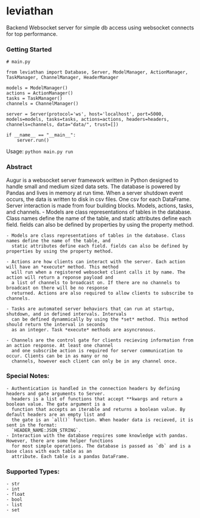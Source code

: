 # leviathan
Backend Websocket server for simple db access using websocket connects for top performance. 


### Getting Started

```
# main.py

from leviathan import Database, Server, ModelManager, ActionManager, TaskManager, ChannelManager, HeaderManager

models = ModelManager()
actions = ActionManager()
tasks = TaskManager()
channels = ChannelManager()

server = Server(protocol='ws', host='localhost', port=5000, models=models, tasks=tasks, actions=actions, headers=headers, channels=channels, data="data/", trust=[])

if __name__ == "__main__":
    server.run()
```
Usage: `python main.py run`


### Abstract 
Augur is a websocket server framework written in Python designed to handle small and medium sized data sets. 
The database is powered by Pandas and lives in memory at run time. When a server shutdown event occurs, the data is 
written to disk in csv files. One csv for each DataFrame. Server interaction is made from four building blocks. Models, 
actions, tasks, and channels. 
	- Models are class representations of tables in the database. Class names define the name of the table, and
	  static attributes define each field. fields can also be defined by properties by using the property method.

	- Models are class representations of tables in the database. Class names define the name of the table, and
	  static attributes define each field. fields can also be defined by properties by using the property method.
	  
	- Actions are how clients can interact with the server. Each action will have an *execute* method. This method
	  will run when a registered websocket client calls it by name. The action will return a reponse payload and
	  a list of channels to broadcast on. If there are no channels to broadcast on there will be no response
	  returned. Actions are also required to allow clients to subscribe to channels.
	  
	- Tasks are automated server behaviors that can run at startup, shutdown, and in defined intervals. Intervals
	  can be defined dynammically by using the *set* method. This method should return the interval in seconds
	  as an integer. Task *execute* methods are asyncronous.
	  
	- Channels are the control gate for clients recieving information from an action response. At least one channel
 	  and one subscribe action is required for server communication to occur. Clients can be in as many or no 
	  channels, however each client can only be in any channel once. 

### Special Notes:
	- Authentication is handled in the connection headers by defining headers and gate arguments to Server.
	  headers is a list of functions that accept **kwargs and return a boolean value. The gate argument is a 
	  function that accepts an iterable and returns a boolean value. By default headers are an empty list and
	  the gate is an `all()` function. When header data is recieved, it is sent in the format: 
	  `HEADER_NAME:JSON_STRING`.
	- Interaction with the database requires some knowledge with pandas. However, there are some helper functions
	  for most simple operations. The database is passed as `db` and is a base class with each table as an 
	  attribute. Each table is a pandas DataFrame.
	
	  
	

### Supported Types:
	- str
	- int
	- float
	- bool
	- list
	- set
